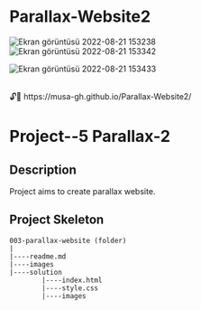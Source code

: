 # Parallax-Website2




![Ekran görüntüsü 2022-08-21 153238](https://user-images.githubusercontent.com/105465379/185791138-944d8214-cca6-44cd-813d-1d3c60ce448c.jpg)
![Ekran görüntüsü 2022-08-21 153342](https://user-images.githubusercontent.com/105465379/185791141-bfb765d0-6f6d-46da-b5fc-e9f4ca6f7f2d.jpg)

![Ekran görüntüsü 2022-08-21 153433](https://user-images.githubusercontent.com/105465379/185791144-0ebede1c-b4cd-430f-b2d7-cbdebe3b61fd.jpg)




<br>
🔓📌 https://musa-gh.github.io/Parallax-Website2/

# Project--5 Parallax-2

## Description
Project aims to create parallax website.


## Project Skeleton 

```
003-parallax-website (folder)
|
|----readme.md           
|----images            
|----solution
        |----index.html  
        |----style.css   
        |----images
```
